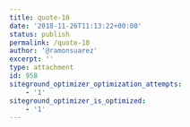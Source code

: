 ```yaml
---
title: quote-10
date: '2018-11-26T11:13:22+00:00'
status: publish
permalink: /quote-10
author: '@ramonsuarez'
excerpt: ''
type: attachment
id: 958
siteground_optimizer_optimization_attempts:
    - '1'
siteground_optimizer_is_optimized:
    - '1'
---
```

<!DOCTYPE html PUBLIC "-//W3C//DTD HTML 4.0 Transitional//EN" "http://www.w3.org/TR/REC-html40/loose.dtd">
<?xml encoding="UTF-8">
